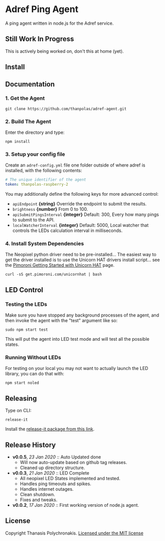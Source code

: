 # Adref Ping Agent

A ping agent written in node.js for the Adref service.

## Still Work In Progress

This is actively being worked on, don't this at home (yet).

## Install

## Documentation

### 1. Get the Agent

```
git clone https://github.com/thanpolas/adref-agent.git
```

### 2. Build The Agent

Enter the directory and type:

```
npm install
```

### 3. Setup your config file

Create an `adref-config.yml` file one folder outside of where adref is installed, with the following contents:

```yaml
# The unique identifier of the agent
token: thanpolas-raspberry-2
```

You may additionally define the following keys for more advanced control:

* `apiEndpoint` **{string}** Override the endpoint to submit the results.
* `brightness` **{number}** From 0 to 100.
* `apiSubmitPingsInterval` **{integer}** Default: 300, Every how many pings 
    to submit to the API.
* `localWatcherInterval` **{integer}** Default: 5000, Local watcher that 
    controls the LEDs calculation interval in milliseconds.

### 4. Install System Dependencies

The Neopixel python driver need to be pre-installed... The easiest way to get
the driver installed is to use the Unicorn HAT drivers install script... see the
<a href="http://learn.pimoroni.com/tutorial/unicorn-hat/getting-started-with-unicorn-hat" target="_new">
Pimoroni Getting Started with Unicorn HAT</a> page.

    curl -sS get.pimoroni.com/unicornhat | bash

## LED Control

### Testing the LEDs

Make sure you have stopped any background processes of the agent, and then invoke the agent with the "test" argument like so:

```
sudo npm start test
```

This will put the agent into LED test mode and will test all the possible states.

### Running Without LEDs

For testing on your local you may not want to actually launch the LED library, you can do that with:

```
npm start noled
```

## Releasing

Type on CLI:

```
release-it
```

Install the [release-it package from this link](https://github.com/release-it/release-it).

## Release History

- **v0.0.5**, *23 Jan 2020* :: Auto Updated done
    - Will now auto-update based on github tag releases.
    - Cleaned up directory structure.
- **v0.0.3**, *21 Jan 2020* :: LED Complete
    - All neopixel LED States implemented and tested.
    - Handles ping timeouts and spikes.
    - Handles internet outages.
    - Clean shutdown.
    - Fixes and tweaks.
- **v0.0.2**, *17 Jan 2020* :: First working version of node.js agent.

## License

Copyright Thanasis Polychronakis. [Licensed under the MIT license](/LICENSE)
